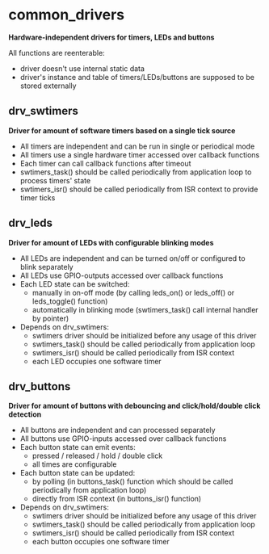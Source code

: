 # common_drivers
**Hardware-independent drivers for timers, LEDs and buttons** 

All functions are reenterable:
- driver doesn't use internal static data
- driver's instance and table of timers/LEDs/buttons are supposed to be stored externally

## drv_swtimers
**Driver for amount of software timers based on a single tick source**

- All timers are independent and can be run in single or periodical mode
- All timers use a single hardware timer accessed over callback functions
- Each timer can call callback functions after timeout
- swtimers_task() should be called periodically from application loop to process timers' state
- swtimers_isr() should be called periodically from ISR context to provide timer ticks

## drv_leds
**Driver for amount of LEDs with configurable blinking modes**

- All LEDs are independent and can be turned on/off or configured to blink separately
- All LEDs use GPIO-outputs accessed over callback functions
- Each LED state can be switched:
  - manually in on-off mode (by calling leds_on() or leds_off() or leds_toggle() function)
  - automatically in blinking mode (swtimers_task() call internal handler by pointer)
- Depends on drv_swtimers:
  - swtimers driver should be initialized before any usage of this driver
  - swtimers_task() should be called periodically from application loop
  - swtimers_isr() should be called periodically from ISR context
  - each LED occupies one software timer

## drv_buttons
**Driver for amount of buttons with debouncing and click/hold/double click detection**

- All buttons are independent and can processed separately
- All buttons use GPIO-inputs accessed over callback functions
- Each button state can emit events:
  - pressed / released / hold / double click
  - all times are configurable
- Each button state can be updated:
  - by polling (in buttons_task() function which should be called periodically from application loop)
  - directly from ISR context (in buttons_isr() function)
- Depends on drv_swtimers:
  - swtimers driver should be initialized before any usage of this driver
  - swtimers_task() should be called periodically from application loop
  - swtimers_isr() should be called periodically from ISR context
  - each button occupies one software timer
